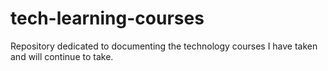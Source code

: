 # tech-learning-courses
Repository dedicated to documenting the technology courses I have taken and will continue to take.
